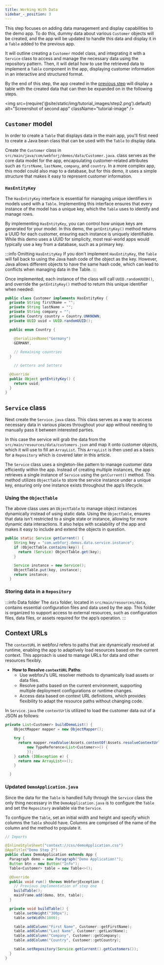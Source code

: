 ```yaml
---
title: Working With Data
sidebar_-_position: 3
---
```


This step focuses on adding data management and display capabilities to the demo app. To do this, dummy data about various `Customer` objects will be created, and the app will be updated to handle this data and display it in a `Table` added to the previous app.

It will outline creating a `Customer` model class, and integrating it with a `Service` class to access and manage the necessary data using the repository pattern. Then, it will detail how to use the retrieved data to implement a `Table` component in the app, displaying customer information in an interactive and structured format. 

By the end of this step, the app created in the [previous step](./basic-app) will display a table with the created data that can then be expanded on in the following steps.

<img src={require('@site/static/img/tutorial_images/step2.png').default} alt="Screenshot of second app" className="tutorial-image" />

## `Customer` model

In order to create a `Table` that displays data in the main app, you'll first need to create a Java bean class that can be used with the `Table` to display data. 

Create the `Customer` class in `src/main/java/com/webforj/demos/data/Customer.java`. class serves as the core data model for the app, encapsulating customer-related attributes such as `firstName`, `lastName`, `company`, and `country`. In a more complex app, this model could also map to a database, but for this demo, it uses a simple structure that makes it easy to represent customer information.

### `HasEntityKey`

The `HasEntityKey` interface is essential for managing unique identifiers in models used with a `Table`. Implementing this interface ensures that every instance of the model has a unique key, which the `Table` uses to identify and manage rows.

By implementing `HasEntityKey`, you can control how unique keys are generated for your model. In this demo, the `getEntityKey()` method returns a UUID for each customer, ensuring each instance is uniquely identifiable. While this demo uses a UUID for simplicity, most real-world apps would typically use a key from a database, such as a primary key.

:::info Omitting `HasEntityKey`
If you don't implement `HasEntityKey`, the `Table` will fall back to using the Java hash code of the object as the key. However, Java allows different objects to have the same hash code, which can lead to conflicts when managing data in the Table.
:::

Once implemented, each instance of the class will call `UUID.randomUUID()`, and override the `getEntityKey()` method to return this unique identifier when needed:

```java title="Customer.java"
public class Customer implements HasEntityKey {
  private String firstName = "";
  private String lastName = "";
  private String company = "";
  private Country country = Country.UNKNOWN;
  private UUID uuid = UUID.randomUUID();

  public enum Country {

    @SerializedName("Germany")
    GERMANY,
    
    // Remaining countries
  }

    // Getters and Setters

  @Override
  public Object getEntityKey() {
    return uuid;
  }
}
```

## `Service` class

Next create the `Service.java` class. This class serves as a way to access necessary data in various places throughout your app without needing to manually pass it between 
interested parties.

In this case the service will grab the data from the `src/main/resources/data/customers.json` and map it onto customer objects, which it will use to fill an `ArrayList`. This 
`ArrayList` is then used as a basis for a `Repository` which is covered later in this article.

The `Service` class uses a singleton-like pattern to manage customer data efficiently within the app. Instead of creating multiple instances, the app retrieves a single instance of `Service` using the `getCurrent()` method. This method utilizes `ObjectTable` to store the service instance under a unique key, ensuring only one instance exists throughout the app’s lifecycle.

### Using the `ObjectTable`

The above class uses an `ObjectTable` to manage object instances dynamically instead of using static data. Using the `ObjectTable`, ensures that data isn't restricted to a single state or instance, allowing for more dynamic data interactions. It also helps with scalability of the app and makes it easy to include and extend the objects in question.

```java 
public static Service getCurrent() {
    String key = "com.webforj.demos.data.service.instance";
    if (ObjectTable.contains(key)) {
      return (Service) ObjectTable.get(key);
    }

    Service instance = new Service();
    ObjectTable.put(key, instance);
    return instance;
  }
  ```



### Storing data in a `Repository`

:::info Data folder
The `data` folder, located in `src/main/resources/data`, contains essential configuration files and data used by the app. This folder is organized to support access to external resources, such as configuration files, data files, or assets required for the app’s operation.
:::

## Context URLs

The `contextURL` in webforJ refers to paths that are dynamically resolved at runtime, enabling the app to adaptively load resources based on the current context. This approach is used to manage URLs for data and other resources flexibly.

- **How to Resolve `contextURL` Paths**:
  - Use webforJ’s URL resolver methods to dynamically load assets or data files.
  - Resolve paths based on the current environment, supporting multiple deployment configurations or runtime changes.
  - Access data based on context URL definitions, which provides flexibility to adapt the resource paths without changing code.

In `Service.java` the `contextUrl`is utilized to load the customer data out of a JSON as follows:

```java
private List<Customer> buildDemoList() {
    ObjectMapper mapper = new ObjectMapper();

    try {
      return mapper.readValue(Assets.contentOf(Assets.resolveContextUrl("context://data/customers.json")),
          new TypeReference<List<Customer>>() {
          });
    } catch (IOException e) {
      return new ArrayList<>();
    }

  }
```

### Updated `DemoApplication.java`

Since the data for the `Table` is handled fully through the `Service` class the only thing necessary in the `DemoApplication.java` is to configure the `Table` and set the `Repository` available via the `Service`. 

To configure the `Table`, set an initial width and height and specify which columns the `Table` should have. Columns are comprised of the name of the column and the method to populate it.

```java title="DemoApplication.java"
// Imports

@InlineStyleSheet("context://css/demoApplication.css")
@AppTitle("Demo Step 2")
public class DemoApplication extends App {
  Paragraph demo = new Paragraph("Demo Application!");
  Button btn = new Button("Info");
  Table<Customer> table = new Table<>();

  @Override
  public void run() throws WebforjException {
    // Previous implementation of step one
    buildTable();
    mainFrame.add(demo, btn, table);
  }

  private void buildTable() {
    table.setHeight("300px");
    table.setWidth(1000);

    table.addColumn("First Name", Customer::getFirstName);
    table.addColumn("Last Name", Customer::getLastName);
    table.addColumn("Company", Customer::getCompany);
    table.addColumn("Country", Customer::getCountry);

    table.setRepository(Service.getCurrent().getCustomers());
  }
}
```

